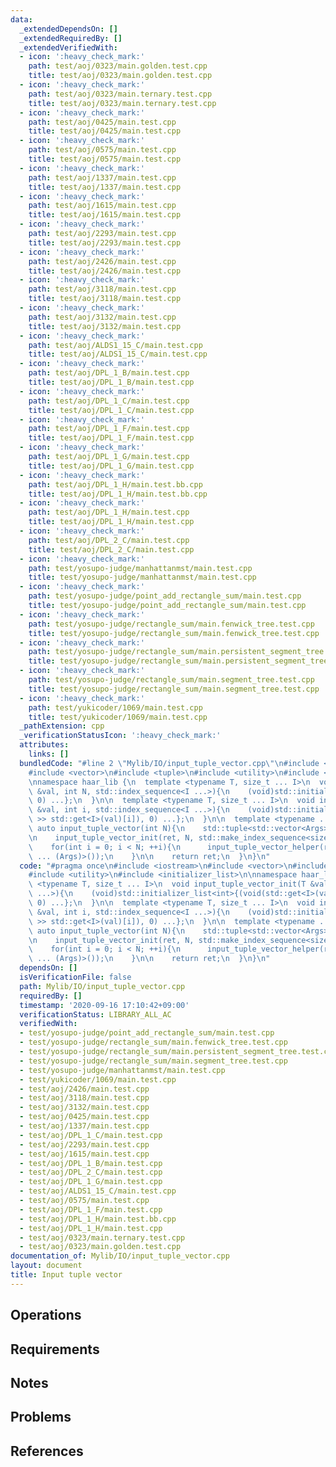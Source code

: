 ```yaml
---
data:
  _extendedDependsOn: []
  _extendedRequiredBy: []
  _extendedVerifiedWith:
  - icon: ':heavy_check_mark:'
    path: test/aoj/0323/main.golden.test.cpp
    title: test/aoj/0323/main.golden.test.cpp
  - icon: ':heavy_check_mark:'
    path: test/aoj/0323/main.ternary.test.cpp
    title: test/aoj/0323/main.ternary.test.cpp
  - icon: ':heavy_check_mark:'
    path: test/aoj/0425/main.test.cpp
    title: test/aoj/0425/main.test.cpp
  - icon: ':heavy_check_mark:'
    path: test/aoj/0575/main.test.cpp
    title: test/aoj/0575/main.test.cpp
  - icon: ':heavy_check_mark:'
    path: test/aoj/1337/main.test.cpp
    title: test/aoj/1337/main.test.cpp
  - icon: ':heavy_check_mark:'
    path: test/aoj/1615/main.test.cpp
    title: test/aoj/1615/main.test.cpp
  - icon: ':heavy_check_mark:'
    path: test/aoj/2293/main.test.cpp
    title: test/aoj/2293/main.test.cpp
  - icon: ':heavy_check_mark:'
    path: test/aoj/2426/main.test.cpp
    title: test/aoj/2426/main.test.cpp
  - icon: ':heavy_check_mark:'
    path: test/aoj/3118/main.test.cpp
    title: test/aoj/3118/main.test.cpp
  - icon: ':heavy_check_mark:'
    path: test/aoj/3132/main.test.cpp
    title: test/aoj/3132/main.test.cpp
  - icon: ':heavy_check_mark:'
    path: test/aoj/ALDS1_15_C/main.test.cpp
    title: test/aoj/ALDS1_15_C/main.test.cpp
  - icon: ':heavy_check_mark:'
    path: test/aoj/DPL_1_B/main.test.cpp
    title: test/aoj/DPL_1_B/main.test.cpp
  - icon: ':heavy_check_mark:'
    path: test/aoj/DPL_1_C/main.test.cpp
    title: test/aoj/DPL_1_C/main.test.cpp
  - icon: ':heavy_check_mark:'
    path: test/aoj/DPL_1_F/main.test.cpp
    title: test/aoj/DPL_1_F/main.test.cpp
  - icon: ':heavy_check_mark:'
    path: test/aoj/DPL_1_G/main.test.cpp
    title: test/aoj/DPL_1_G/main.test.cpp
  - icon: ':heavy_check_mark:'
    path: test/aoj/DPL_1_H/main.test.bb.cpp
    title: test/aoj/DPL_1_H/main.test.bb.cpp
  - icon: ':heavy_check_mark:'
    path: test/aoj/DPL_1_H/main.test.cpp
    title: test/aoj/DPL_1_H/main.test.cpp
  - icon: ':heavy_check_mark:'
    path: test/aoj/DPL_2_C/main.test.cpp
    title: test/aoj/DPL_2_C/main.test.cpp
  - icon: ':heavy_check_mark:'
    path: test/yosupo-judge/manhattanmst/main.test.cpp
    title: test/yosupo-judge/manhattanmst/main.test.cpp
  - icon: ':heavy_check_mark:'
    path: test/yosupo-judge/point_add_rectangle_sum/main.test.cpp
    title: test/yosupo-judge/point_add_rectangle_sum/main.test.cpp
  - icon: ':heavy_check_mark:'
    path: test/yosupo-judge/rectangle_sum/main.fenwick_tree.test.cpp
    title: test/yosupo-judge/rectangle_sum/main.fenwick_tree.test.cpp
  - icon: ':heavy_check_mark:'
    path: test/yosupo-judge/rectangle_sum/main.persistent_segment_tree.test.cpp
    title: test/yosupo-judge/rectangle_sum/main.persistent_segment_tree.test.cpp
  - icon: ':heavy_check_mark:'
    path: test/yosupo-judge/rectangle_sum/main.segment_tree.test.cpp
    title: test/yosupo-judge/rectangle_sum/main.segment_tree.test.cpp
  - icon: ':heavy_check_mark:'
    path: test/yukicoder/1069/main.test.cpp
    title: test/yukicoder/1069/main.test.cpp
  _pathExtension: cpp
  _verificationStatusIcon: ':heavy_check_mark:'
  attributes:
    links: []
  bundledCode: "#line 2 \"Mylib/IO/input_tuple_vector.cpp\"\n#include <iostream>\n\
    #include <vector>\n#include <tuple>\n#include <utility>\n#include <initializer_list>\n\
    \nnamespace haar_lib {\n  template <typename T, size_t ... I>\n  void input_tuple_vector_init(T\
    \ &val, int N, std::index_sequence<I ...>){\n    (void)std::initializer_list<int>{(void(std::get<I>(val).resize(N)),\
    \ 0) ...};\n  }\n\n  template <typename T, size_t ... I>\n  void input_tuple_vector_helper(T\
    \ &val, int i, std::index_sequence<I ...>){\n    (void)std::initializer_list<int>{(void(std::cin\
    \ >> std::get<I>(val)[i]), 0) ...};\n  }\n\n  template <typename ... Args>\n \
    \ auto input_tuple_vector(int N){\n    std::tuple<std::vector<Args> ...> ret;\n\
    \n    input_tuple_vector_init(ret, N, std::make_index_sequence<sizeof ... (Args)>());\n\
    \    for(int i = 0; i < N; ++i){\n      input_tuple_vector_helper(ret, i, std::make_index_sequence<sizeof\
    \ ... (Args)>());\n    }\n\n    return ret;\n  }\n}\n"
  code: "#pragma once\n#include <iostream>\n#include <vector>\n#include <tuple>\n\
    #include <utility>\n#include <initializer_list>\n\nnamespace haar_lib {\n  template\
    \ <typename T, size_t ... I>\n  void input_tuple_vector_init(T &val, int N, std::index_sequence<I\
    \ ...>){\n    (void)std::initializer_list<int>{(void(std::get<I>(val).resize(N)),\
    \ 0) ...};\n  }\n\n  template <typename T, size_t ... I>\n  void input_tuple_vector_helper(T\
    \ &val, int i, std::index_sequence<I ...>){\n    (void)std::initializer_list<int>{(void(std::cin\
    \ >> std::get<I>(val)[i]), 0) ...};\n  }\n\n  template <typename ... Args>\n \
    \ auto input_tuple_vector(int N){\n    std::tuple<std::vector<Args> ...> ret;\n\
    \n    input_tuple_vector_init(ret, N, std::make_index_sequence<sizeof ... (Args)>());\n\
    \    for(int i = 0; i < N; ++i){\n      input_tuple_vector_helper(ret, i, std::make_index_sequence<sizeof\
    \ ... (Args)>());\n    }\n\n    return ret;\n  }\n}\n"
  dependsOn: []
  isVerificationFile: false
  path: Mylib/IO/input_tuple_vector.cpp
  requiredBy: []
  timestamp: '2020-09-16 17:10:42+09:00'
  verificationStatus: LIBRARY_ALL_AC
  verifiedWith:
  - test/yosupo-judge/point_add_rectangle_sum/main.test.cpp
  - test/yosupo-judge/rectangle_sum/main.fenwick_tree.test.cpp
  - test/yosupo-judge/rectangle_sum/main.persistent_segment_tree.test.cpp
  - test/yosupo-judge/rectangle_sum/main.segment_tree.test.cpp
  - test/yosupo-judge/manhattanmst/main.test.cpp
  - test/yukicoder/1069/main.test.cpp
  - test/aoj/2426/main.test.cpp
  - test/aoj/3118/main.test.cpp
  - test/aoj/3132/main.test.cpp
  - test/aoj/0425/main.test.cpp
  - test/aoj/1337/main.test.cpp
  - test/aoj/DPL_1_C/main.test.cpp
  - test/aoj/2293/main.test.cpp
  - test/aoj/1615/main.test.cpp
  - test/aoj/DPL_1_B/main.test.cpp
  - test/aoj/DPL_2_C/main.test.cpp
  - test/aoj/DPL_1_G/main.test.cpp
  - test/aoj/ALDS1_15_C/main.test.cpp
  - test/aoj/0575/main.test.cpp
  - test/aoj/DPL_1_F/main.test.cpp
  - test/aoj/DPL_1_H/main.test.bb.cpp
  - test/aoj/DPL_1_H/main.test.cpp
  - test/aoj/0323/main.ternary.test.cpp
  - test/aoj/0323/main.golden.test.cpp
documentation_of: Mylib/IO/input_tuple_vector.cpp
layout: document
title: Input tuple vector
---
```


## Operations

## Requirements

## Notes

## Problems

## References
